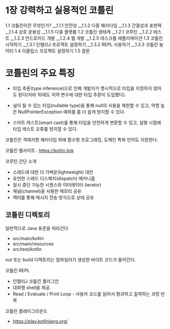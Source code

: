 # 1장 강력하고 실용적인 코틀린
1.1 코틀린이란 무엇인가?
__1.1.1 안전성
__1.1.2 다중 패러다임
__1.1.3 간결성과 표현력
__1.1.4 상호 운용성
__1.1.5 다중 플랫폼
1.2 코틀린 생태계
__1.2.1 코루틴
__1.2.2 테스트
__1.2.3 안드로이드 개발
__1.2.4 웹 개발
__1.2.5 데스크톱 애플리케이션
1.3 코틀린 시작하기
__1.3.1 인텔리J 프로젝트 설정하기
__1.3.2 REPL 사용하기
__1.3.3 코틀린 놀이터
1.4 이클립스 프로젝트 설정하기
1.5 결론





# 코틀린의 주요 특징

* 타입 추론(type inference)으로 인해 개발자가 명시적으로 타입을 지정하지 않아도 된다(자바 10에도 지역 변수에 대한 타입 추론이 도입됐다).

* ﻿﻿널이 될 수 있는 타입(nullable type)을 통해 null의 사용을 제한할 수 있고, 악명 높은 NulIPointerException 예외를 좀 더 쉽게 방지할 수 있다.

* ﻿﻿스마트 캐스트(smart cast)를 통해 타입을 안전하게 변환할 수 있고, 실행 시점에 타입 캐스트 오류를 방지할 수 있다.



코틀린은 객체지향 패러다임 외에 함수형 프로그래밍, 도메인 특화 언어도 지원한다.



코틀린 웹사이트 : https://kotlin.link



코루틴 간단 소개

- ﻿﻿스레드에 대한 더 가벼운(lightweight) 대안
- ﻿﻿유연한 스레드 디스패치(dispatch) 메커니즘
- ﻿﻿일시 중단 가능한 시퀀스와 이터레이터 (ierator)
- ﻿﻿채널(channel)을 사용한 메모리 공유
- ﻿﻿액터를 통해 메시지 전송 방식으로 상태 공유



## 코틀린 디렉토리

일반적으로 Java 표준을 따라간다

* src/main/kotlin
* src/main/resources
* src/test/kotlin

out 또는 build 디렉토리는 컴파일러가 생성한 바이트 코드가 들어간다. 



코틀린 REPL

* 인텔리J 코틀린 플러그인
* 대화형 shell을 제공. 
* Read / Evaluate / Print Loop - 사용자 코드를 읽어서 평과하고 출력하는 과정 반복 



코틀린 플레이그라운드

* https://play.kotlinlang.org/